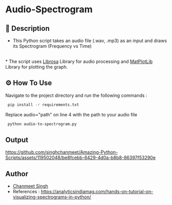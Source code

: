 # Audio-Spectrogram

## 📝 Description
  * This Python script takes an audio file (.wav, .mp3) as an input and draws its Spectrogram (Frequency vs Time)
<br>
  * The script uses <a href="https://librosa.org/doc/latest/index.html">Librosa</a> Library for audio processing and <a href="https://matplotlib.org/">MatPlotLib</a> Library for plotting the graph.

<br>

## ⚙️ How To Use

Navigate to the project directory and run the following commands :
```bash
 pip install -r requirements.txt
```
Replace audio="path" on line 4 with the path to your audio file

```bash
 python audio-to-spectrogram.py
```

## Output


https://github.com/singhchanmeet/Amazing-Python-Scripts/assets/119502048/be8fcebb-6429-4d0a-b8b8-86397f53290e



## Author


 * <a href="https://github.com/singhchanmeet"> Chanmeet Singh </a>
 * References : https://analyticsindiamag.com/hands-on-tutorial-on-visualizing-spectrograms-in-python/
